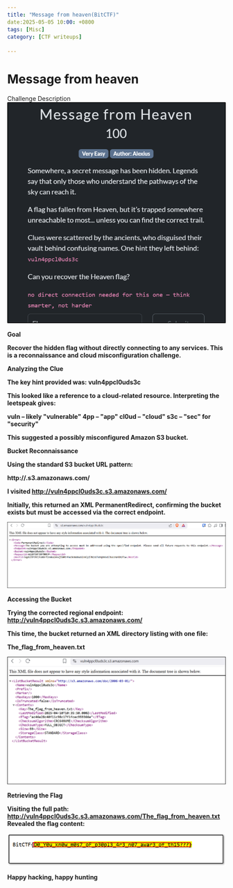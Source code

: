 ```yaml
---
title: "Message from heaven(BitCTF)"
date:2025-05-05 10:00: +0800
tags: [Misc]
category: [CTF writeups]

---
```

# Message from heaven 

Challenge Description
![s3 challenge description](/assets/images/description.png)

<b>Goal<b>

Recover the hidden flag without directly connecting to any services. This is a reconnaissance and cloud misconfiguration challenge.

<b>Analyzing the Clue<b>

The key hint provided was:  <b>vuln4ppcl0uds3c</b>

This looked like a reference to a cloud-related resource. Interpreting the leetspeak gives:

vuln – likely "vulnerable"
4pp – "app"
cl0ud – "cloud"
s3c – "sec" for "security"

This suggested a possibly misconfigured Amazon S3 bucket.

<b>Bucket Reconnaissance<b>

Using the standard S3 bucket URL pattern:

http://<bucket-name>.s3.amazonaws.com/

I visited
http://vuln4ppcl0uds3c.s3.amazonaws.com/

Initially, this returned an XML PermanentRedirect, confirming the bucket exists but must be accessed via the correct endpoint.

![S3 Bucket Redirect](/assets/images/s3_redirect.png)

<b>Accessing the Bucket<b>

Trying the corrected regional endpoint:
http://vuln4ppcl0uds3c.s3.amazonaws.com/

This time, the bucket returned an XML directory listing with one file:

<Key>The_flag_from_heaven.txt</Key>

![s3 directory listing](/assets/images/2025-05-04%2015_58_34-vuln4ppcl0uds3c.s3.amazonaws.com%20-%20Brave.png)

<b>Retrieving the Flag<b>

Visiting the full path:
http://vuln4ppcl0uds3c.s3.amazonaws.com/The_flag_from_heaven.txt
Revealed the flag content:

![s3 flag discovered](/assets/images/flag.png)

Happy hacking, happy hunting


